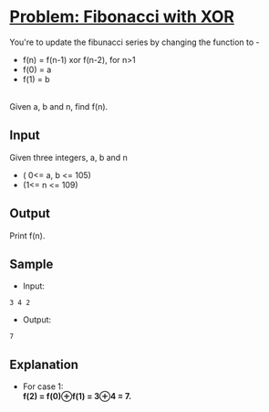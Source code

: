 # [Problem: Fibonacci with XOR](https://my.newtonschool.co/playground/code/cdvqdjzvtw2w)

You're to update the fibunacci series by changing the function to -  
- f(n) = f(n-1) xor f(n-2), for n>1
- f(0) = a
- f(1) = b
<br>
Given a, b and n, find f(n).  

## Input

Given three integers, a, b and n
- ( 0<= a, b <= 105)
- (1<= n <= 109)

## Output

Print f(n).

## Sample

- Input:
```
3 4 2
```

- Output:
```
7
```

## Explanation

- For case 1: <br> **f(2) = f(0)⊕f(1) = 3⊕4 = 7.**
